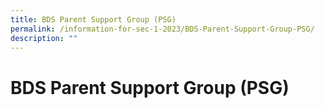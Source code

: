```yaml
---
title: BDS Parent Support Group (PSG)
permalink: /information-for-sec-1-2023/BDS-Parent-Support-Group-PSG/
description: ""
---
```

BDS Parent Support Group (PSG)
==============================